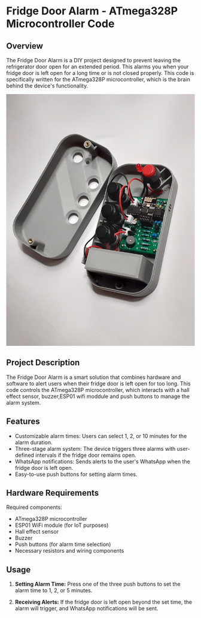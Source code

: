 # Fridge Door Alarm - ATmega328P Microcontroller Code

## Overview
The Fridge Door Alarm is a DIY project designed to prevent leaving the refrigerator door open for an extended period. This alarms you when your fridge door is left open for a long time or is not closed properly. This code is specifically written for the ATmega328P microcontroller, which is the brain behind the device's functionality.

![Fridge Door Alarm](https://github.com/Sithminii/Fridge_door_alarm/blob/main/Prototype_Internal%20view.jpg)


## Project Description
The Fridge Door Alarm is a smart solution that combines hardware and software to alert users when their fridge door is left open for too long. This code controls the ATmega328P microcontroller, which interacts with a hall effect sensor, buzzer,ESP01 wifi moddule and push buttons to manage the alarm system.

## Features
- Customizable alarm times: Users can select 1, 2, or 10 minutes for the alarm duration.
- Three-stage alarm system: The device triggers three alarms with user-defined intervals if the fridge door remains open.
- WhatsApp notifications: Sends alerts to the user's WhatsApp when the fridge door is left open. 
- Easy-to-use push buttons for setting alarm times.

## Hardware Requirements
Required components:
- ATmega328P microcontroller
- ESP01 WiFi module (for IoT purposes)
- Hall effect sensor
- Buzzer
- Push buttons (for alarm time selection)
- Necessary resistors and wiring components

## Usage
1. **Setting Alarm Time:** Press one of the three push buttons to set the alarm time to 1, 2, or 5 minutes.

2. **Receiving Alerts:** If the fridge door is left open beyond the set time, the alarm will trigger, and WhatsApp notifications will be sent.



